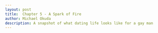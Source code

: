 ```yaml
---
layout: post
title:  Chapter 5 - A Spark of Fire
author: Michael Okuda
description: A snapshot of what dating life looks like for a gay man
---
```


<!--_(November 16, 2023; college junior) “I matched with this one guy named Jonah,” I said as I showed Gyuna pictures of him. “He’s really cute.”_

_She scrolled through his profile. “Daaaaaang, Michael!” she exclaimed. “Yeah, he IS cute! There we go! You’ve finally found someone who’s not ugly. Have you messaged him?”_

_“I did, but he hasn’t responded yet. But you know what, God is good. He’s putting other guys in my path, even though I still feel like there’s no one else out there except Kent. But I wonder if Jonah is texting other guys...”_

_“Ohhh, is Michael feeling jealous?” I never understood why people acted so jealous when a boyfriend or girlfriend would “flirt” with other people, but now I began to understand. Wow. It made more sense._

_“You know, I’ve definitely seen a change in you, Michael,” Gyuna said. “The past couple of weeks, you’ve been a lot more expressive. Before that, you were SO unexpressive. You were like, ‘Define “like.”’ And I’m like, ‘Bro.’ And anytime I gave you compliments and stuff, you were just like, ‘Oh. Thanks.’” She and I laughed. It was kind of true though. I had changed a bit._

_A few hours later when I got home, I finally heard back from Jonah!_

```Me: HE TEXTED ME!!!!!!!!!!!!!!```

```😍😍😍😍😍😍😍😍😍😍😍😍😍😍```

```Gyuna: YAAAAAAAAASSSSSS BABYYYYYYYYY```

```👏👏👏```

```🤩🤩🤩```

```Me: #capitalHIM```

```Gyuna: #godisgood```

```😂😂😂```

```😍😍😍```

```I'm so excited for iuuuu```

```Me: I hope it goes well. Frick! I can't get too excited because what if it doesn't end up working out?```

```Then I'll be heartbroken all over again.```

_My skepticism kinda turned out to be right. He didn’t text that frequently, and then he eventually just stopped. Dang. So this was what it meant to be ghosted. I didn’t like it at all, and I couldn’t believe he did that to me. After experiencing my first heartbreak with Kent, I really, really didn’t want to go through it again. Plus, I was still sort of recovering from it. But I hoped that Kent and I could be friends. I was going to take his word about him being supportive and letting him know what I was going through._

## Section 1

January 19, 2024.  I had a date with a guy named Jonah today.  He said he wanted to hear me play the piano, so we planned on going to the practice rooms in the Music Building.  As a Christmas gift, Shari created a pickup order of bread and soups from Kneaders, so I suggested to Jonah that he and I could eat and then go to the Music Building.

I picked him up at his place and then went to Shari and David’s place since they picked up the order.  I expected the date to be pretty casual since he said he had just gotten out of an 11-month relationship.

“What do you like to do?” I asked as I drove to Kneaders.

“I like watching movies,” he answered.  “I was thinking about doing film my freshman year, but I’m leaning more towards marketing and then getting an MBA.  I know Utah is great for doing outdoorsy stuff, and even though I’ve grown up in Utah, I wouldn’t say I’m an outdoorsy person.”

“I’ve wanted to know what it’s like to go skiing here, but I wouldn’t go by myself.  I’d like someone who knows how to ski.  It’s my last semester, but I haven’t even hiked the Y.”

“It’s nothing that extraordinary.”

“That’s what most people tell me.”

“But wow, it’s your last semester!” Jonah exclaimed.  “Do you know what you’re doing after you graduate?”

“I’ll be moving to Dallas and working as a data analyst for AT&T,” I answered.  “I’ll be starting work in July.  Do you think you’ll stay in Utah for the rest of your life?”

“No, I’d like to go someplace else.  Maybe I’ll be willing to stay in Utah a few years after I graduate if I have to.”

When we got to Kneaders, we took out the four breads soups and tasted them all.

“Do you consider yourself an introvert or an extrovert?” I asked.

“I’m more of an introvert,” Jonah answered.  “I’m not a big fan of large groups of people.  I wouldn’t go to a party by myself.  I’d have to go with at least one friend.  When it comes to networking events, those are definitely not for me.  What about you?”

“I’m more of an introvert too.  I have a short social battery lifespan, but I do like getting to know people.  My love language is when people talk to me.”

“I like getting to know people too.  I think the mission really helped me get out of my comfort zone.  Last summer, I was the only one in the house since all of my roommates were gone, and it was super lonely.  I definitely don’t want that to happen.”

He and I ranked our favorite bread and soups, and then we went to the Music Building afterwards.

“I mostly played classical music growing up,” I said when he and I sat down in one of the practice rooms.  “I really like Chopin.  Do you know any classical piano songs?”

“Not really,” Jonah answered.  “I know ‘Clair de Lune.’  It’s super pretty.”

“I like that piece too.  I can play most of it from memory.”  I played it for him.  It was odd but cool that I was playing the piano for someone on a first date.  I hadn’t done anything quite like this.

After the last chord, Jonah took a deep breath.  “Can we just let the air sink in for a moment?” he said.  “You’re really good at the piano.”

He and I talked for a couple hours about our families, our hobbies, and our work.

“I don’t have many hobbies,” I said.  “I’m pretty open to trying new things, but I still have yet to find something that I’d be passionate about.  It’ll be weird coming home from AT&T and having the whole evening to myself.  I played video games growing up but not anymore.  Maybe I’ll get back into that.  But I want to find other stuff too.”

“What did you play?” Jonah asked.

“Mostly Nintendo.  I’ve been thinking about getting a Switch when I go to Dallas.  My dad gave me his Switch, but I left it in Rexburg since I didn’t want it to be a distraction.”

“You could stream.  You have a nice face for it.”  Jonah playfully slapped my thigh.

“I know you said you liked watching movies.  What else do you like?”

“I did a lot of film and video editing on my mission, so I enjoyed that.”

“I’ve thought a lot about learning how to do photography as a hobby.  Did you use any fancy cameras?”

“Yeah, we had a lot of different equipment.  I learned a lot about it from my mission.”

“I think it’d be cool to learn from someone who knows.”

“Sounds like we need a second date.”

“Yeah, I’m down,” I answered.  “Do you have a fancy camera?”

“I don’t, but the library has some.”  He then asked, “As far as dating, what are you looking for?”

“I want to be in a long-term relationship.  My ex and I were in a relationship for only a couple months, but it was a good experience.  I learned that I want something long-term, though more recently, I’ve been focusing more on trying to find friends.  I’m a pretty skeptical person in general.  I feel like it’s difficult to know someone enough to want to be in a relationship after only two or three dates, so I like to take my time.  When I first started dating, it was nice getting to know people, but I usually met people only once.  Even if we left on good terms, we’d just follow each other on social media and that’d be it.  I want to find people who’ll still want to be friends, even if a relationship doesn’t work out.  What about you?”

“I see myself getting married to a man and settling down.  I tried dating a girl, and that didn’t go well.  I felt really bad because I was basically using her as an experiment.  I ghosted her after some time, and looking in retrospect, I see that I did the same thing that my ex did to me.  Oops.  But after a couple weeks, we saw each other, and we talked about it.  She and I are on good terms now.  But I definitely don’t want to live life by myself.”

“Me neither.  It’s sad that we have to keep things hidden and secret at BYU when it comes to our dating lives.”

We talked some more.

“What are your thoughts about the Church?” Jonah asked.

“I still value the gospel,” I answered.  “It’s been a huge influence in my life growing up.  I don’t think it’s a black-and-white thing where I can choose either the gospel or my orientation and leave the other behind.  I think the gospel is something that should be for everyone.  I’ve found a group of friends at an institute class for LGBTQ members and allies, and it opened my eyes to see that there are others who value both.  I still have lots of questions, and there have been times when people in the Church have said or done things that are wrong and hurtful to the LGBTQ community.  But the principles of the gospel and my relationship with God are what matter to me most.  What about your thoughts on the Church?”

“I feel the same way.  It’s important to me, and my mission changed me, but I also have questions like you.”  He told me about how he had met his ex and how they broke up.

“Have you come out to your family?”

“They know, though I never mentioned my relationship to my parents.  I think I’m most worried about my mom being concerned.  I know it’s my life, and I can make my own decisions, but it’s still hard to let down family.  Have you come out to your family?”

I told him about each of my family members.  "I think part of the reason why I had a hard time opening up to my parents growing up was because I was scared what they’d think if they found out I was gay, and I grew up trying to live in self-denial, thinking that if I didn’t acknowledge these feelings that they’d go away somehow.  Now that I know their reaction and was sort of right about how things would turn out, it’s been really difficult for me to want any sort of emotional connection with them.”

“Dang, I’m sorry.  It's hard when close ones aren't accepting.”

There was a slight pause.  “So... when are we going on our second date?” I asked.

Jonah giggled flirtatiously and rubbed his knee against mine.  “What does your schedule look like next week?”

We planned to meet the following Monday.

“I’ll make sure to check out a camera at the library," he said.  "I’m trying to think of a place where there are good things to take pictures of.”

“The LSB has those life-size animals,” I suggested.

“That’s actually a great idea!  Let’s go there.”

As Jonah and I walked back to my car, he kept bumping his arm against mine, which I thought was an accident.  He did it again, and I sorta liked it, so I did it back.  We stood close to each other for warmth.

I drove him back to his home.  “Thank you for the food and playing the piano for me,” he said.

“Of course!” I responded.  “Thank you for spending time with me.”

“Is it okay if I give you a hug?”

“Sure.”

He embraced me with both arms.  I felt his scruff against my cheek during those few seconds.  “Thank you for tonight,” he said.  “Can’t wait for Monday.”  I felt him take my hand in his for just a subtle second as he got out of the car.

I couldn’t lie; he was a super cute guy.  I didn’t expect a second date, but I was excited—so excited that I couldn’t stop thinking about him over the weekend.  I couldn’t wait for Monday either.

## Section 2

January 22, 2024.

```Jonah: I have the camera ready and everything:) Does 6:00 still work?```

```I’m excited to see your smile again```

```Me: Yeah, 6 still works! Haha aw, kinda makes me blush. I’m excited to see your face in general.```

It was finally Monday!  For some reason, I got super nervous when I went to the LSB.  I tried to calm my nerves as I waited on the couch.  Finally, I saw him walking out of the elevator.

“Hey!” I greeted.

“Hey.”  He and I gave each other a hug.  “I got the camera here.”  It was a small Canon camera.  He and I sat on the couch as he put the camera together.  He tried it out.  “Hm, it’s not working well.”  He took apart the lens.  “Looks like there are some crumbs in here.”

“Oh.  Yum.”

Jonah taught me about the exposure triangle, and we took some pictures of plants.  The LSB was mostly lit by the sun, so 6pm was a bit late since it was completely dark by that time.  But we took some pictures of the animals they had exhibited throughout the building.

“Look at you!  You’re a pro!” Jonah complimented me as he patted my shoulder.

“Do you take lots of pictures of yourself or other people?” I asked.

“Not really.  I feel dumb when I smile in front of a camera.”  I noticed that anytime he’d smile or laugh, he’d cover his mouth.  I didn’t think he looked dumb.

He and I also went to the Eyring Science Center and took some more photos there.

“I don’t know this building too well,” I said.  “I’d come here occasionally to look at my physical science exams.”  He and I looked at the rocks.  “Do you like rocks?”

“They’re cool,” Jonah answered.  “Do you?”

I shrugged.  “Not really,” I replied.

He shrugged too.  “Yeah, same.”

I laughed inside.  I could tell he liked me.  I learned that he took physical science last semester in the same building on the same floor as I took one of my stat classes.  I was pretty sure I occasionally walked past him on my way to class since he looked so familiar.

He and I wandered around for a bit.  “Have you eaten dinner yet?” Jonah asked.

“Yeah, I ate a bit,” I answered.  “Have you?”

“I haven’t.  Are you down to eat somewhere?”

“Yeah, I’m pretty open for the rest of the night.”

“Okay good, I don’t want to keep you from something.”

We went to Wendy's.  “How would you describe your friends?” I asked when we sat down.

He talked about some of his friends and what they were like.  “I usually hang out one-on-one,” he continued.  “I don’t really have a big group of friends.”

The way he described his friends and how he typically hung out one-on-one sounded so similar to my experiences.  Even within the first couple of dates, I was surprised by how similar our personalities and experiences were, even if our interests differed.

After we finished eating, we got back into his car.  “Thanks for the meal,” I said as I patted his arm.

“Yeah, of course!” he responded with excitement.  I could tell he wanted to touch my arm back.

For at least half an hour, Jonah drove around Provo, and we talked.  “Would you be down for a third date?” Jonah then asked.

“Sure,” I responded.  “What would you want to do?”

“We’ll think of something as long as you’re down for a third date.”

“Yeah, of course!”

“Okay good.”  He smiled.  “That’s really good.”

I told him about how I wanted to be more cultured with movies, and he asked me what movies I had recently watched.

“On the way to and from Connecticut, I watched 'La La Land,'” I said.  “It was okay.  There’s one song that I liked, and I could see how the acting was good, but the plot wasn’t the most enjoyable for me.”

“Have you watched 'Barbie' or 'Oppenheimer'?” Jonah asked.

“Yeah, I watched both last summer when I was in Dallas.”

“Which do you like better?”

“Definitely 'Barbie.'  'Oppenheimer' was too political for me to understand and enjoy.”

“I watched both of them like four times each with different people.  They’re both good in their own ways.  What else have you watched?”

“I also watched the first 'Sonic the Hedgehog' movie on my flight.”

“What did you think of it?”

“It was okay.  Maybe not the kind of movie I’d absolutely want to watch.  But I thought the one police guy was hot.”

“What about the plot or the acting or the scenery?”  I could tell Jonah was trying to change the subject.

“They were okay.”

After some more discussion, he said he got an idea of what I liked.  He parked his car in the Chick-fil-A parking lot and made a list of five movies.  We decided that the first movie we’d watch was 'Your Name.'

We talked some more.  “Is it okay if I hold your hand?” Jonah asked out of the blue.

My heart skipped a beat.  I noticed he’d sometimes look down at my hand.  “Yeah,” I answered.

So he and I held hands.  “Are you sure?” he asked.  “I know you said you’d want to see if we’d be friends first, so I just want to make sure that this is okay.”

“Yeah, this is great.”  It really was.  Why would I want to say no to him?

The parking lot was filled with cars, so I was a bit nervous for a moment, but our hands were pretty hidden from view.  Holding his hand felt so good.  We stared into each other’s eyes.  Part of me really wanted to kiss him, but I was a bit scared by how many cars and people there were.  Plus, I liked him enough that I wanted to save that kiss for some time later.  I didn’t want things to happen too quickly.

Jonah had turned the engine off, but he left the battery running.  After some time, the battery ran out, so he couldn’t turn the engine back on.  He lived only about a block away, so his roommate came by and tried to jumpstart the car.  The car engine didn’t want to start though.  After about an hour of not being able to get the engine to work, Jonah’s roommate dropped me off at my place.

“Thanks for tonight,” Jonah said as he got out of the car and gave me a hug.  “Sorry about the car situation.”

“No worries, I’m glad we got to spend time together,” I said.  “Let me know when you’re able to get your car running.”

“For sure.  And I’ll text you about when we’ll meet next time.”

He later suggested that he could see me at the end of the week during his office hours at work.  During that time, I found a place in the Wilk and waited for him to show up.  I didn’t hear anything from him though.  I had to run a last-minute errand for the data science club, so I had to leave early anyway.  I let him know about it.  He texted me later that night saying that things had gotten busy and that he was sorry for not texting me earlier.

Instead, he and I met a few days later to watch a film at the Sundance Film Festival in Salt Lake City.  He had a friend with him too.  The three of us watched the film, and I dropped them off.

After dropping off Jonah’s friend, Jonah and I talked about watching "Your Name" in a few days.  We gave each other a hug.  I felt a lot more comfortable giving him hugs than when I first met him.  He squeezed me in his arms for a second and then gave me a kiss on the cheek before he headed out.

## Section 3

January 29, 2024.

```Jonah: Heyy how are you doing?```

```Also what’s your last name? Ahha I like to have full names for my contacts```

```Me: Just about to go to the gym! And my last name is Okuda! What’s yours again?```

He texted me his last name.

```Me: Aw cute! I’m gonna go stalk you now lol```

I screenshot one of his older profile pictures and sent it to him.

```Me: Omg look at you, you’re so handsome when you smile at the camera!```

```Jonah: Please stalk to your heart’s content!```

```Hahahaha idk I still feel dumb when I smile like that lol```

```Me: Awww, that mindset’s gotta change! Like I’m not saying it just cuz, like, I’m being serious! You’re so cute! We’ll work on it together.```

```Jonah: Ah haha you’re so sweet for saying that though!! Yes let’s work on it:)```

Jonah and I made plans to meet later tonight to do homework together.  I met him at one of the buildings on campus.  For the most part, we did our own thing.  He said he was able to get a lot done.  It was definitely not like trying to do homework with Gyuna.

“I can give you a ride back to your place,” I said as Jonah and I walked outside.

“Aw, thanks!  That would be great,” he said.  “It’s super cold outside.”

I drove him to his place.  “You said you played Nintendo mostly growing up?  Which ones did you play?” he asked.

“Mostly Fire Emblem," I answered.  "There’s one Fire Emblem game on the Wii, and it gives a count of the number of times I beat the game.  I think I’ve hit over 60.  It’s a bit embarrassing.  Too many hours on that game.”

“Wow, green flag!”  He and I laughed.

When I dropped him off, we gave each other a hug.  I really wanted to kiss him, and I could tell he wanted to kiss me too.  We stared into each other's eyes.  And then we kissed.  And we kissed again.  And again.  And again.  And again.

It was an understatement to say that making out with Jonah was nice.  Mm!

“You’re really cute,” I said.  “Like, you’re really, really cute.”

He giggled and blushed.  “No, you,” he said.  “You're cute in your pictures, but in person, you're really handsome.  And just from the first time we met, I could tell from your vibes that you're really nice, which is something I want in someone.”

“I'm surprised by how much we have in common with our personalities and the way we interact with people.”

After some time, he got out of the car.  I couldn’t wait for Wednesday, which was when we planned on watching "Your Name."

Wednesday rolled around, and I asked if he was still available to watch the movie.  Initially, he said yes, but then he realized he had a meeting during that time.  He asked if we could reschedule for another day.  I suggested Friday, to which he responded on that day that he had something for work that weekend.

One thing that I did find a bit odd was feeling like there was a lack of communication when we weren’t in person.  He texted maybe once or twice a day, sometimes not even for a whole day.  I understood that life could get busy, but when he said he was busy, he didn’t suggest an alternative.  I asked what his Sunday or Monday evening looked like, but he didn’t respond.

I was ghosted.  I guess the feeling of a lack of communication was a warning sign, but now I felt like this situation was a red flag.  I was bummed.  I liked spending time with him, though in the back of my mind, I was still skeptical if things would actually go further considering that he had gotten out of a relationship not too long ago.  Maybe he just wanted to make out with me and then end things.  I hated getting my feelings played like that.  Piece of horny trash.

## Section 4

February 11, 2024.  Going to Seattle and Korea over the summer was on my mind for quite a bit.  I felt like the time between graduation and starting full-time work was the optimal time to vacation.  I looked at the ticket prices every day to see if they’d get any lower.  I wanted to see if I could go to Korea with Gyuna, but she wasn’t sure when she’d be going since she didn’t know when her internship would begin.  At this point, I knew it was about time to buy tickets if I wanted to go somewhere late April or early May.  I decided to hold off on going to Korea since I didn’t have much experience with traveling, especially going to a foreign country by myself.

Tao had served his mission in Tacoma, so I thought it would be fun to go to Seattle together.  Things didn’t work out with him, so I’d end up going to Seattle by myself if I wanted to go.  At least I knew people in the area.  I was still scared about buying plane tickets though, I guess because I was afraid of spending so much money and then regretting it.  I asked Shari if she could help me out, so I went to her place.  She gave me some recommendations.

I also told her about Jonah.  She warned me to be careful and to take things slow emotionally and physically.  My skepticism supported the idea since he was pretty bad at being responsive.  He definitely lost some points after dropping off like that.

Shari and David talked to me about their experiences with dating.  “Just know that you’re still pretty young,” she said.  I found it a bit ironic she said that because Shari and David were younger than me when they got married.

“Considering how very limited people’s views are here, it affects others who are also in a similar situation as you,” David said.  “I think people outside of BYU have had space to mature.  Plus, Dallas is a big city.  I’m sure there are plenty of opportunities to date there.”

“I think Nozomu needed to get out of BYU and experience the world outside of BYU’s culture,” Shari said.  “He stayed there all the way to his master’s, and when he moved to New York for his PhD, I think that was when things changed.  I didn’t think he’d ever get married.”  I didn’t think he’d ever get married either.  When he was in New York, he told me that he didn't have much desire to date while at BYU but that he regretted not doing so.  I wondered if he would've had much success even if he had a desire to date at BYU.  He was an Asian man too.  “But then he reconnected with Deanna years after they met, and it was a surprise for all of us.  Who knows, that might happen to you too.”

“Know that you may be in a spot where you don't receive support,” David said.  “It sounds like you've received a lot of support and have good friends who value the gospel.  But know that that may not always be the case.  Not to say that it's going to happen.  But we want to support you in the gospel if that's what you desire and makes you happy.  We also want to support you if you don’t feel support from your ward and you decide to leave.”

"People say to love and accept others," Shari said, "but in reality, do they?  If you and your future husband were to attend church, would you receive callings?  Would you have a chance to become a bishop?  I remember during my first Sunday in this ward, a father bore his testimony about how his daughter was gay and how he saw her for who she was and how much he began to understand more about her.  The following Sunday, the bishop said that talking about anything LGBTQ was unacceptable.  After church, we had a potluck, and there were whispers everywhere.  'I can't believe he said that!'  'Why would he talk about that?'  But for me, I thought it was profound how much he had changed with his understanding.  And that's the kind of member I want to be—someone who is understanding of other people's circumstances."

After some time, I bought plane tickets!  David also gave me his Nikon camera, so maybe I’d bring it with me to Seattle.  I reached out to several members in the different areas I served, and they said they were excited to see me, which made me excited too.  Planning for a trip like this was a bit daunting, but now it was something I was looking forward to.

...

School and social life kept me pretty busy as usual.  My institute friends and I still hung out about once a week along with other activities like a Valentine’s Day-themed party.

I was part of the statistics club leadership and had hosted an academic tournament for an activity.  I was also part of the data science club leadership, and we were planning and executing activities, including a data science networking event.

I did research for the math department as my part-time job, and it was that time of the year when I had to prepare a presentation on my research to some faculty members, so that kept me busy.

For church, I was occupied accompanying the choir for stake conference, which happened recently as well.

I was invited to a cybersecurity competition with Deloitte, which was going to be a three-day event happening in Texas the following weekend.

At the end of last semester, Tao had invited me to be part of a council for the Office of Belonging that involved creating resources for LGBTQ students in terms of spiritual content.  A lot of the things talked about were outlines and theories as far as what a good foundation looked like in terms of resources before coming up with exercises and activities.  Everyone in the council had great insights, and it was an honor getting to listen to my peers’ stories and perspectives.

It was also midterm season, so the workload was starting to pick up.  I still managed to make time to go on dates with other guys too.  I know I haven’t talked much about the academic and social aspects of my life, so the above is a snapshot of what it’s been like this school year.

## Section 4

February 18, 2024.  “Oh, he’s a cutie,” Gyuna said.  I showed a picture of Jonah to her.  I guess her view didn't change from a year ago.  “I’m invested.”

“He and I first matched around the time that I started dating guys,” I said.  “I learned that he had gotten into a relationship, so that was probably why he ghosted me.  When I came back from Connecticut, I saw his profile, and he looked familiar.  He’s cute and has a pretty similar personality to mine, but he’s kinda flaky with communication, especially when we’re not in person.”

“Have you made out with him yet?”

“... Yeah.”

“Michael!  You ho!  But hey, at least you made out with him.”

That wasn’t my goal.

About a week after I last texted Jonah, he texted me out of the blue saying that he had a pretty stressful week at work and that he was sorry for pushing me out.  I texted him back that I understood that life gets busy and to let me know instead of leaving me hanging.

He and I planned on watching "Your Name" today.   I was definitely more on guard with my feelings though.  I felt like it was a first date all over again.  I picked him up at his place and headed to campus.

“Long time, no see,” I said as he hopped into the car.

“Yeah, sorry,” he responded.  “Things got super busy with filming stuff.  We had to remake things over and over again.”

“Is it all good now?”

“Yeah.  Thankfully, it’s calmed down.  How was the cybersecurity competition?”

“It was good.”  I had flown back yesterday.  “I got pretty spoiled eating all-you-can-eat free food.”

We found a classroom in one of the buildings, and Jonah set up his laptop to watch the movie.  As we were watching, I noticed that Jonah was rearranging his desk to be close to mine.  I then felt his hand on my thigh.  It felt good, but I was a bit scared.

“What if someone opens the door?” I asked.  Someone had done that once already.

“It’s okay,” he said.  “It’s pretty hidden.”

Even though I was more skeptical about anything romantic with Jonah, his touch felt like a spark that reignited those feelings again.  I held his hand in mine.

After the movie ended, I gave him a hug, and we kissed a few times.  I never thought I’d do anything like that on campus.

We cuddled in the back of the car and talked for a while.  We obviously made out too.  We made plans to go clothes shopping later in the week.

...

“Are you interested in him?” Tao asked.  He and I were at a social gathering.  Tao found out that he was in the same ward as Jonah.

“Maybe, maybe not,” I answered.  “I like being around him, but I feel like communication has been pretty off.  I’d say that’s been his biggest red flag.”

“Does he know that you’re going to Dallas?”

“Yeah...  He knows.  The thing is, even though communication isn’t all the way there, I still like being around him.  I think he likes being around me too.  I’m kinda scared bringing up about Dallas so directly because I feel like everything will end there.”

“You’re afraid that he’ll say no?”

“Yeah.  And knowing myself, I don’t think long distance would work.  It’s hard to feel connected to people who are physically far away.”

“If you talk about it and he says no, at least you’ll know, right?”

I sighed.  “True, but it’s complicated.”  Graduation and moving to Dallas still felt pretty far away.

## Section 5

February 20, 2024.  I asked Sister Okuda if she and I could call about some questions I had about my finances since I was taking a family finance class.  After some conversation, she told me that if I had questions that I should ask my professor or the TAs.

A few weeks ago, she and President Okuda told me that I was welcome to come back to Guam.  I was a bit confused and honestly didn’t feel comfortable considering that at this point, it seemed like if they didn’t talk about my orientation that I would “phase out” of it eventually.  Sister Okuda again mentioned that I could come back to Guam before moving to Dallas.

“I don’t understand,” I said.

“What do you mean?” she asked.

“I’m confused why you want me to come back.  Dad said some very hurtful things to me, and I don’t feel comfortable being around him.”

“I’m sorry if we said some hurtful things to you.”

“I don’t necessarily need an apology from you, more so from Dad.  And it’s not enough for him to just say sorry.  I want him to know why he should be sorry.”

“What did he say to you?” Sister Okuda asked.

“He never told you?”

“No.”

“Did you ever talk about things together?”

“He and I did talk about it once.  We agreed that even though you’re making decisions we may not necessarily agree with that we’re not in control of what you do.”

Sister Okuda and I talked some more.  I could tell that she still didn’t understand why I was choosing to date guys.  “And I don’t expect you to completely understand,” I continued.

“I think you’re still figuring things out for yourself, right?  What are you going to do about the Church?”

“I think people in the Church need to be better educated about the LGBTQ community.  I and many other LGBTQ people have felt peace and security from God about this side of us.  I don’t struggle with my relationship with God because of my orientation.  I’ve prayed a lot about it, especially when I began dating guys.  I feel that God has made my orientation a part of who I am just like with any other person.  What I struggle with is people who struggle with my orientation.  I think it’s difficult for people to understand what we go through without listening to our perspectives.  When people who don’t know what we go through try to make themselves a voice without listening to our perspectives, it’s often wrong.”

I told Sister Okuda about Ben and Charlie’s podcast and gave some background about them.  I invited her to choose an episode whose title stood out to her and to listen to it.  I told her that I was down to talk about the episode and to listen to what she learned from it.

A few days later, she messaged me:

```Sister Okuda: I looked through the titles of the podcast and I picked one and listened to half of it.```

```Me: What was it called?```

```Sister Okuda: I don’t remember the title```

```Me: What did you learn from it?```

```Sister Okuda: I listened to the guest and the hosts’ stories about them.```

I wasn’t surprised by how emotionally lacking her response was.

```Me: 99 percent of the time, the hosts have a guest, and they all share their stories. It doesn’t sound like you learned much from what you heard. For the next one you listen, let me know what the title of the episode is so I can listen to it too. And then we can video call sometime about what you learned and thoughts I had about that episode too.```

She didn’t mention the podcast again.  As busy as I knew Sister Okuda was, it seemed like getting to know about this part of my life and possibly the lives of some of their missionaries wasn’t a priority.  She again didn’t provide the emotional support I hoped for.

A couple days later, President Okuda messaged me saying he wanted to call me.  Knowing Sister Okuda, she probably told him about my conversation with her.  I asked President Okuda what he wanted to call me about, and he said he wanted to talk about my plans after graduation.  I was fed up with his indirectness.  He had done something similar to me about my decision to date guys when he “warned” me not to be deceived.  I messaged him saying that I had bought tickets to Seattle and that I had reached out to a Facebook group about finding housing in Dallas.

“I’m not going to call him,” I told Tao that evening.  It was just the two of us hanging out eating dinner at a restaurant.

“You think you could be like, ‘Hey, do you want to talk about what happened after you responded to my blog?’”

“I feel like I’m the one who always has to initiate talking about this.  Not just this, but anything that can be emotionally charging.  He’s expressed his lack of support, so I’m not going to talk to him about it.  I know that a lot of people have told me that my dad is an amazing person, which I can see in some ways, and I don’t want to invalidate their experiences with him.  But I’ve had a really difficult time being emotionally vulnerable with my parents growing up, and coming out to them hasn’t been the first time that I haven’t felt care or support from them.”

I became more stoic, closed, and cold around President and Sister Okuda.  I lost my desire to be emotionally vulnerable to them.  And even if I had thoughts that things would have been better if I had been more emotionally open, my skepticism told me that I would regret it even more in the long run.

“Dang, I’m sorry,” Jonah said.  He and I were in the car parked at the mall to go clothes shopping.  For some reason, the subject came up again.

“Sorry, I honestly didn’t expect to tell you all of this,” I said.  “It’s not your problem.”

“No, no, no.  I’m here to listen.  Are you doing okay?”  He took my hand in his.

“I think I’ll be fine.”

“Coming out is a tough situation, especially when it comes to family.”  He told me about his family situation.

“Coming out to the wrong people is so scary, especially being at BYU.  Tell it to the wrong person, and there’s not much that can be done to feel safe and protected from being judged or discriminated against.  They say that they love and accept everyone, but I don’t feel that way, whether it’s because I’m Asian or gay or both.  Words don’t mean much to me.”

“I remember you saying that.”

We talked some more.

“Thanks for opening up to me,” Jonah said.  “I’m glad you trust me with that, and I’m sorry it’s been difficult.”

We then went into the mall and wandered around some of the clothes shops.

“H&M is a pretty good place,” Jonah said.  “Their clothes aren’t too expensive.”  He found something that caught his eye.  “Mm, love these.”  He picked up a pair of gray plaid pants that were the exact same as he was wearing.

“I like solid colors,” I said.  “Not as much of a fan of graphics.”

“I like black.  I think black would suit you too.  Or white.”

“I get scared of white.  I feel like they’d get dirty so easily.”

“You just gotta separate the white clothes when you’re doing your laundry.”

“I just throw everything into the same thing.  Saves money.”

“Really?  I guess to be fair, most of my clothes are black or white and not much in between.”

“I’d still wash everything together.”

“Noo!”  He and I laughed.

We went around the shops for a couple hours.  I really did enjoy spending time with Jonah.  Whether or not we talked to each other or did our own thing, I felt so comfortable around him.

He and I met usually once a week, sometimes twice, but I wished I could’ve seen him more frequently, even if it was short.  He and I did some homework another time, watched a movie at his place, played some games, went bowling, and did other fun things.  I asked if he’d be willing to take my graduation photos, to which he agreed.  I loved listening to him talk about his love for movies or when he’d want to sit closer to me or when we’d hold hands and snuggle.

As time passed, however, I realized that graduation and moving to Dallas were actually going to happen.  I knew that they would, but reality hadn’t struck me as much as it did by the time March rolled around.  Jonah was going to be doing a summer internship abroad, and he was going to leave in mid-May.  Neither one of us had talked about how things were going to look once summer began.

I wanted things to work out.  I really did.  I wanted to video call him and look forward to the time we could spend together.  The times that we’d get to see each other in person would be so precious.  But again, I knew myself well enough that a long-distance relationship was going to be difficult for me.  He still had two years of school left, and who knew where he’d end up after he finished school.  Plus, a lot could happen in two years.  Two years ago, I wouldn’t have thought in a million years that I’d date guys.  Jonah and his ex did long-distance for a time, even though it sounded like Jonah didn’t feel much connection due to the lack of communication.

That was another reason why I didn’t think things would work out.  I felt like communication was still off when Jonah and I weren’t in person.  Considering that he said that he felt a lack of communication from his ex, Jonah should’ve known what he was doing.  Good communication was something I highly valued too.  I felt like the level of communication was going to backfire at some point.

After about a week of painful contemplation, I knew that someone would have to bring up about summer, so I decided to be the one to do it.  The logical side of me said that things probably wouldn’t work out, but the emotional side really wanted things to work out.  I knew that it was best to talk about these kinds of matters in person.  I texted him that I wanted to talk in private the next time I’d see him.  What would happen depended on what Jonah would say about the situation.

## Section 6

March 13, 2024.  I met Jonah at the library in the evening to do homework.  “How much stuff do you have tonight?” he asked.

“Not too much,” I answered, even though I had a paper to write for a midterm.  “What about you?”

“I’ve finished a lot of what I need to do.  Would it be okay if we leave a bit early?”

I wasn’t sure if he was just as nervous as I was about defining the relationship, even though he didn’t know that that was what I wanted to talk to him about.  Or maybe he just didn’t care much about the situation.

For the next half hour, I did some homework while he did some voice recordings in a different language.

“I’ve never heard you speak that,” I said as he and I walked out of the library to my car.

“I haven’t spoken that much either, but you pick it back up after you speak it a little,” he said.

“I wish I knew a second language fluently.”

“You know Japanese and Korean.  You’re basically trilingual.”

I laughed.  “I’m definitely not fluent in Korean, and my Japanese is like at a kindergarten level.  What were you talking about?”

He and I talked like usual.  When I finally got to his place, I was nervous, but I knew I had to bring up the subject.

“I know I told you that I wanted to talk to you about something more in private,” I said.  “I want to do a DTR.”

"I agree," he said.

"I can go first.  I really like spending time with you, and I think you're really cute, but... I know that in a couple months, you'll be leaving abroad, and then I'll be moving to Dallas.  I’m not sure what’s going to happen when summer arrives.  What are your thoughts about that?"

"I've honestly been thinking about that on basically every single date we've had.  I'm totally open being friends with you, and I'm still down to take your graduation pictures.  I've loved getting to know you and spending time with you, and I think you're super attractive.  You're definitely a lot more attractive in person.  I've loved getting to hear your perspectives on all the things we've talked about, and I feel like I've learned a lot from you, especially about the Church.  You have a good balance between both the Church and your dating life, and I think I realized that the gospel is something that I can still love.  And you've got so much ahead of you!  You're going to be a working adult.  You've got a good job.  Statistically speaking, you're 100 percent gonna rock your future.  I know you'll find someone there who'll make you so happy."

It stung when he said that we could be friends.  I wanted things to work out with him.  I really wanted to have that long-distance relationship where we'd video call every night and we'd talk and laugh about random things.  I really wanted to enjoy the excitement of flying out to see him occasionally and getting to spend that precious time in person.  I really wished that in a couple years from now, he could get a job in Dallas and that he'd move somewhere close to me.  And after two years of separation, we'd be able to build a happy life together.  “I wish we could’ve spent more time together,” I said, “but at the same time, I was also scared about spending more time together with the knowledge that I’ll be moving and the uncertainty of what that means for us.”

We talked some more.

"Can I give you a hug before I leave?" Jonah asked when we finished talking.

"Yeah," I answered.  And we hugged for at least a solid five minutes.  I savored every second of that romantic embrace.

"You give really good hugs," Jonah said as we continued to embrace.

"I really wanna cuddle with you," I responded.

He chuckled and put my hand in his as we gave each other our last kisses.  As he got out of the car, my mouth and my throat naturally wanted to say, "I love you."  I was shocked that my body did that.  I didn't know the last time when I said those words without fear or insincerity.  But I knew that those words were meaningless, and I withheld them.

"Thank you," he smiled.  "Thank you for everything."  And with that, he got out of the car and shut the door.

On the drive home, I thought about the first date when I played “Clair de Lune.”  I thought about the time we took pictures and watched movies and clothes shopped and the night when we first held hands.  All the memories flashed in my mind.  I played Blackpink's "Playing with Fire" on repeat and blasted it while driving home.

When I turned off the engine, I felt as if something inside me had been taken away.  I lost something.  I lost Jonah, at least the potential to further pursue my romantic interest in him.  The feeling of loss was so familiar, the feeling of being heartbroken.  From previous experience, I just needed a couple of weeks.  I knew the first few days were going to be extremely difficult, but time would heal.  Just a couple weeks would be enough time to get over these feelings.

Or so I thought.

(End of Chapter 5...)

Next page -> [Chapter 6: A Glance at the Steppingstones](https://mokuda2.github.io/senioryearreflection/2023/03/03/A-Glance-at-the-Steppingstones.html)

---

[Introduction](https://mokuda2.github.io/senioryearreflection/2024/05/01/Introduction.html)

[Chapter 1: Blank](https://mokuda2.github.io/senioryearreflection/2024/04/08/Blank.html)

[Chapter 2: The Meaning Behind a Name](https://mokuda2.github.io/senioryearreflection/2024/04/07/The-Meaning-Behind-a-Name.html)

[Chapter 3: Prodigal Father, Prodigal Son](https://mokuda2.github.io/senioryearreflection/2024/04/06/Prodigal-Father-Prodigal-Son.html)

[Chapter 4: State of the Soul](https://mokuda2.github.io/senioryearreflection/2024/04/05/State-of-the-Soul.html)

[Chapter 5: A Spark of Fire](https://mokuda2.github.io/senioryearreflection/2024/04/04/A-Spark-of-Fire.html)

[Chapter 6: A Glance at the Steppingstones](https://mokuda2.github.io/senioryearreflection/2024/03/03/A-Glance-at-the-Steppingstones.html)
-->